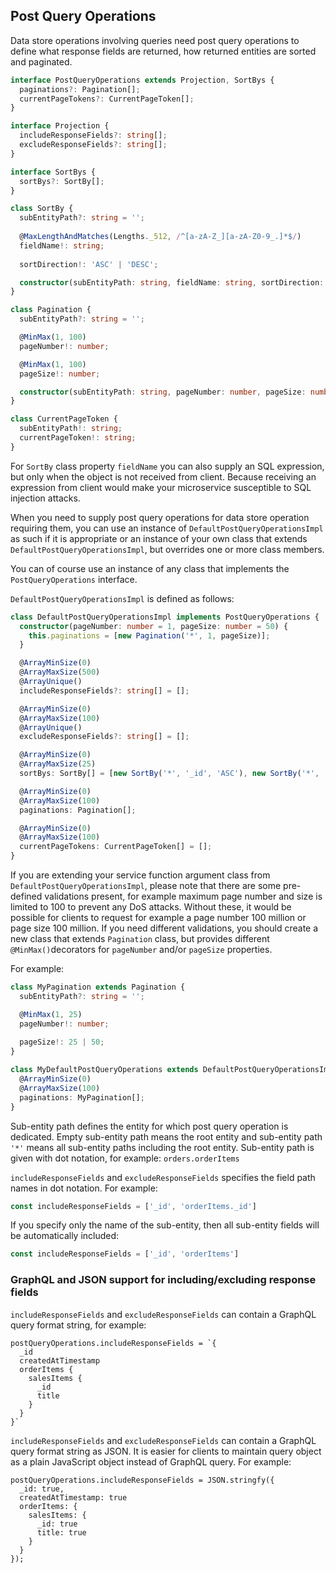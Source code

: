 ## Post Query Operations
Data store operations involving queries need post query operations to define what response fields are returned,
how returned entities are sorted and paginated.

```ts
interface PostQueryOperations extends Projection, SortBys {
  paginations?: Pagination[];
  currentPageTokens?: CurrentPageToken[];
}

interface Projection {
  includeResponseFields?: string[];
  excludeResponseFields?: string[];
}

interface SortBys {
  sortBys?: SortBy[];
}

class SortBy {
  subEntityPath?: string = '';
  
  @MaxLengthAndMatches(Lengths._512, /^[a-zA-Z_][a-zA-Z0-9_.]*$/)
  fieldName!: string;
  
  sortDirection!: 'ASC' | 'DESC';

  constructor(subEntityPath: string, fieldName: string, sortDirection: 'ASC' | 'DESC');
}

class Pagination {
  subEntityPath?: string = '';

  @MinMax(1, 100)
  pageNumber!: number;

  @MinMax(1, 100)
  pageSize!: number;

  constructor(subEntityPath: string, pageNumber: number, pageSize: number)
}

class CurrentPageToken {
  subEntityPath!: string;
  currentPageToken!: string;
}
```

For `SortBy` class property `fieldName` you can also supply an SQL expression, but only when
the object is not received from client. Because receiving an expression from client would make 
your microservice susceptible to SQL injection attacks. 

When you need to supply post query operations for data store operation requiring them,
you can use an instance of `DefaultPostQueryOperationsImpl` as such if it is appropriate
or an instance of your own class that extends `DefaultPostQueryOperationsImpl`, but overrides one or more class members.

You can of course use an instance of any class that implements the `PostQueryOperations` interface.

`DefaultPostQueryOperationsImpl` is defined as follows:

```ts
class DefaultPostQueryOperationsImpl implements PostQueryOperations {
  constructor(pageNumber: number = 1, pageSize: number = 50) {
    this.paginations = [new Pagination('*', 1, pageSize)];
  }

  @ArrayMinSize(0)
  @ArrayMaxSize(500)
  @ArrayUnique()
  includeResponseFields?: string[] = [];

  @ArrayMinSize(0)
  @ArrayMaxSize(100)
  @ArrayUnique()
  excludeResponseFields?: string[] = [];

  @ArrayMinSize(0)
  @ArrayMaxSize(25)
  sortBys: SortBy[] = [new SortBy('*', '_id', 'ASC'), new SortBy('*', 'id', 'ASC')];

  @ArrayMinSize(0)
  @ArrayMaxSize(100)
  paginations: Pagination[];

  @ArrayMinSize(0)
  @ArrayMaxSize(100)
  currentPageTokens: CurrentPageToken[] = [];
}
```

If you are extending your service function argument class from `DefaultPostQueryOperationsImpl`, please note that there are some pre-defined validations
present, for example maximum page number and size is limited to 100 to prevent any DoS attacks. Without these, it would be
possible for clients to request for example a page number 100 million or page size 100 million.
If you need different validations, you should create a new class that extends `Pagination` class, but provides different
`@MinMax()`decorators for `pageNumber` and/or `pageSize` properties.

For example:

```ts
class MyPagination extends Pagination {
  subEntityPath?: string = '';

  @MinMax(1, 25)
  pageNumber!: number;
  
  pageSize!: 25 | 50;
}

class MyDefaultPostQueryOperations extends DefaultPostQueryOperationsImpl {
  @ArrayMinSize(0)
  @ArrayMaxSize(100)
  paginations: MyPagination[];
}
```

Sub-entity path defines the entity for which post query operation is dedicated.
Empty sub-entity path means the root entity and sub-entity path `'*'` means all sub-entity paths including the root entity.
Sub-entity path is given with dot notation, for example: `orders.orderItems`

`includeResponseFields` and `excludeResponseFields` specifies the field path names in dot notation.
For example:
```ts
const includeResponseFields = ['_id', 'orderItems._id']
```

If you specify only the name of the sub-entity, then all sub-entity fields will be automatically
included:
```ts
const includeResponseFields = ['_id', 'orderItems']
```

### <a name="graphql-json-support"></a> GraphQL and JSON support for including/excluding response fields

`includeResponseFields` and `excludeResponseFields` can contain a GraphQL query format string, for example:

```
postQueryOperations.includeResponseFields = `{
  _id
  createdAtTimestamp
  orderItems {
    salesItems {
      _id
      title
    }
  }
}`
```

`includeResponseFields` and `excludeResponseFields` can contain a GraphQL query format string as JSON.
It is easier for clients to maintain query object as a plain JavaScript object instead of GraphQL query.
For example:

```
postQueryOperations.includeResponseFields = JSON.stringfy({
  _id: true,
  createdAtTimestamp: true
  orderItems: {
    salesItems: {
      _id: true
      title: true
    }
  }
});
```
